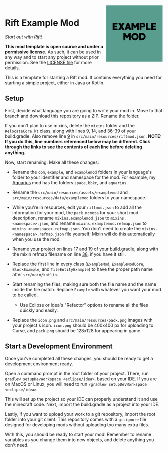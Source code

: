 <img src="icon.png" align="right" width="180px"/>

# Rift Example Mod

*Start out with Rift!*

**This mod template is open source and under a permissive license.** As such, it can be used in any way and to start any project without prior permission. See the [LICENSE file](LICENSE) for more details.

This is a template for starting a Rift mod. It contains everything you need for starting a simple project, either in Java or Kotlin.

## Setup

First, decide what language you are going to write your mod in. Move to that branch and download this repository as a ZIP. Rename the folder.

If you don't plan to use mixins, delete the `mixins` folder and the `RelocateCore.kt` class, along with lines [9](https://github.com/Boundarybreaker/ExampleMod/blob/kotlin/build.gradle#L9), [14](https://github.com/Boundarybreaker/ExampleMod/blob/kotlin/build.gradle#L14), and [36-39](https://github.com/Boundarybreaker/ExampleMod/blob/kotlin/build.gradle#L36-L39) of your build.gradle. Also remove line [9](https://github.com/Boundarybreaker/ExampleMod/blob/kotlin/src/main/resources/riftmod.json#L9) in `src/main/resources/riftmod.json`. **NOTE: If you do this, line numbers referenced below may be different. Click through the links to see the contents of each line before deleting anything.**

Now, start renaming. Make all these changes:

- Rename the `com`, `example`, and `examplemod` folders in your language's folder to your identifier and namespace for the mod. For example, my [Aquarius](https://github.com/Boundarybreaker/Aquarius) mod has the folders `space`, `bbkr`, and `aquarius`.

- Rename the `src/main/resources/assets/examplemod` and `src/main/resources/data/examplemod` folders to your namespace.

- While you're in resources, edit your `riftmod.json` to add all the information for your mod, the `pack.mcmeta` for your short mod description,  rename `mixins.examplemod.json` to `mixins.<namespace>.json`, and rename `mixins.examplemod.refmap.json` to `mixins.<namespace>.refmap.json`. You don't need to create the `mixins.<namespace>.refmap.json` file yourself; Mixin will do this automatically when you use the mod.

- Rename your project on lines [17](https://github.com/Boundarybreaker/ExampleMod/blob/kotlin/build.gradle#L17) and [19](https://github.com/Boundarybreaker/ExampleMod/blob/kotlin/build.gradle#L19) of your build.gradle, along with the mixin refmap filename on line [38](https://github.com/Boundarybreaker/ExampleMod/blob/kotlin/build.gradle#L38), if you have it still.

- Replace the first line in every class (`ExampleMod`, `ExampleModCore`, `BlockExample`, and `TileEntityExample`) to have the proper path name after `src/main/kotlin`.

- Start renaming the files, making sure both the file name and the name inside the file match. Replace `Example` with whatever you want your mod to be called.
    - Use Eclipse or Idea's "Refactor" options to rename all the files quickly and easily.

- Replace the `icon.png` and `src/main/resources/pack.png` images with your project's icon. `icon.png` should be 400x400 px for uploading to Curse, and `pack.png` should be 128x128 for appearing in game.

## Start a Development Environment

Once you've completed all these changes, you should be ready to get a development environment ready.

Open a command prompt in the root folder of your project. There, run `gradlew setupDevWorkspace <eclipse/idea>`, based on your IDE. If you are on MacOS or Linux, you will need to run `/gradlew setupDevWorkspace <eclipse/idea>`.

This will set up the project so your IDE can properly understand it and use the minecraft code. Next, import the build.gradle as a project into your IDE.

Lastly, if you want to upload your work to a git repository, import the root folder into your git client. This repository comes with a `gitignore` file designed for developing mods without uploading too many extra files.

With this, you should be ready to start your mod! Remember to rename variables as you change them into new objects, and delete anything you don't need.
